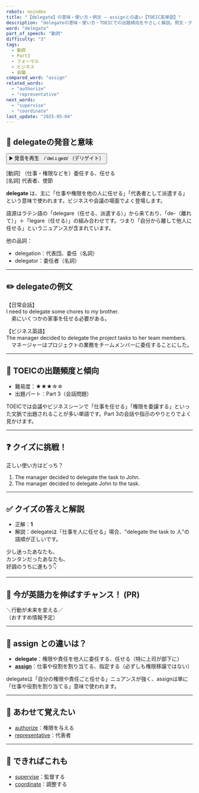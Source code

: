 ```yaml
---
robots: noindex
title: "【delegate】の意味・使い方・例文 ― assignとの違い【TOEIC英単語】"
description: "delegateの意味・使い方・TOEICでの出題傾向をやさしく解説。例文・クイズ付きでassignとの違いもわかりやすく学べます。"
word: "delegate"
part_of_speech: "動詞"
difficulty: "3"
tags:
  - 動詞
  - Part3
  - フォーマル
  - ビジネス
  - 会議
compared_word: "assign"
related_words:
  - "authorize"
  - "representative"
next_words:
  - "supervise"
  - "coordinate"
last_update: "2025-05-04"
---
```


## 🔰 delegateの発音と意味

<button class="play-audio" onclick="playTTS('delegate')">
  <span class="play-audio-main">
    ▶️ 発音を再生　/ˈdel.ɪ.ɡeɪt/
  </span>
  <span class="play-audio-sub">
    （デリゲイト）
  </span>
</button>

[動詞] （仕事・権限などを）委任する、任せる  
[名詞] 代表者、使節

**delegate** は、主に「仕事や権限を他の人に任せる」「代表者として派遣する」という意味で使われます。ビジネスや会議の場面でよく登場します。

語源はラテン語の「delegare（任せる、派遣する）」から来ており、「de-（離れて）」＋「legare（任せる）」の組み合わせです。つまり「自分から離して他人に任せる」というニュアンスが含まれています。

他の品詞：  
- delegation：代表団、委任（名詞）
- delegator：委任者（名詞）

---

## ✏️ delegateの例文

【日常会話】  
I need to delegate some chores to my brother.  
　弟にいくつかの家事を任せる必要がある。

【ビジネス英語】  
The manager decided to delegate the project tasks to her team members.  
　マネージャーはプロジェクトの業務をチームメンバーに委任することにした。

---

## 🎯 TOEICの出題頻度と傾向

- 難易度：★★★☆☆
- 出題パート：Part 3（会話問題）

TOEICでは会議やビジネスシーンで「仕事を任せる」「権限を委譲する」といった文脈で出題されることが多い単語です。Part 3の会話や指示のやりとりでよく見かけます。

---

## ❓ クイズに挑戦！

正しい使い方はどっち？

1. The manager decided to delegate the task to John.  
2. The manager decided to delegate John to the task.

---

## ✅ クイズの答えと解説

- 正解：**1**
- 解説：delegateは「仕事を人に任せる」場合、"delegate the task to 人"の語順が正しいです。

少し迷ったあなたも、  
カンタンだったあなたも、  
好調のうちに進もう👇️

---

## 🚀 今が英語力を伸ばすチャンス！ (PR)

<div class="info-center">
＼行動が未来を変える／<br>  
（おすすめ情報予定）
</div>

---

## 🤔  assign との違いは？

- **delegate**：権限や責任を他人に委任する、任せる（特に上司が部下に）
- **[assign](/assign)**：仕事や役割を割り当てる、指定する（必ずしも権限移譲ではない）

delegateは「自分の権限や責任ごと任せる」ニュアンスが強く、assignは単に「仕事や役割を割り当てる」意味で使われます。

---

## 🧩 あわせて覚えたい

- [authorize](/authorize)：権限を与える
- [representative](/representative)：代表者

---

## 📖 できればこれも

- [supervise](/supervise)：監督する
- [coordinate](/coordinate)：調整する

<!-- cvid: aid30_bid14 -->
